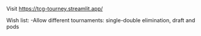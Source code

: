 Visit https://tcg-tourney.streamlit.app/

Wish list:
-Allow different tournaments: single-double elimination, draft and pods
